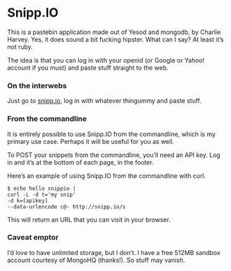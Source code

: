 # Snipp.IO

This is a pastebin application made out of Yesod and mongodb, by Charlie Harvey. Yes, it does sound a bit fucking hipster. What can I say? At least it’s not ruby.

The idea is that you can log in with your openid (or Google or Yahoo! account if you must) and paste stuff straight to the web.

### On the interwebs

Just go to [snipp.io](http://snipp.io), log in with whatever thingummy and paste stuff.

### From the commandline

It is entirely possible to use Snipp.IO from the commandline, which is my primary use case. Perhaps it will be useful for you as well.

To POST your snippets from the commandline, you’ll need an API key. Log in and it’s at the bottom of each page, in the footer.

Here’s an example of using Snipp.IO from the commandline with curl.

    $ echo hello snippio |
    curl -L -d t='my snip'
    -d k=[apikey]
    --data-urlencode c@- http://snipp.io/s

This will return an URL that you can visit in your browser.

### Caveat emptor

I’d love to have unlimited storage, but I don’t. I have a free 512MB sandbox account courtesy of MongoHQ (thanks!). So stuff may vanish.

